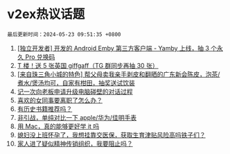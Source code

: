 # v2ex热议话题

`最后更新时间：2024-05-23 09:51:35 +0800`

1. [[独立开发者] 开发的 Android Emby 第三方客户端 - Yamby 上线，抽 3 个永久 Pro 兑换码](https://www.v2ex.com/t/1042928)
1. [T 楼！送 5 张英国 giffgaff（TG 群同步再抽 30 张）](https://www.v2ex.com/t/1042918)
1. [[来自珠三角小城的特色] 帮父母卖我亲手剥皮和翻晒的广东新会陈皮，泡茶/煮水/煲汤均可，自家有柑田，抽奖送试饮装](https://www.v2ex.com/t/1042876)
1. [记一次向老板申请升级电脑碰壁的对话过程](https://www.v2ex.com/t/1042913)
1. [喜欢的女同事要离职了怎么办？](https://www.v2ex.com/t/1043099)
1. [有历史书籍推荐吗？](https://www.v2ex.com/t/1042844)
1. [非引战，单纯对比一下 apple/华为/佳明手表](https://www.v2ex.com/t/1042862)
1. [用 Mac，真的能够更好学 it 吗](https://www.v2ex.com/t/1042944)
1. [媳妇没上班怀孕了，我想挂靠交医保，获取生育津贴风险高吗铁子们？](https://www.v2ex.com/t/1042828)
1. [家人进了疑似精神传销组织，我要阻止吗？](https://www.v2ex.com/t/1042875)

